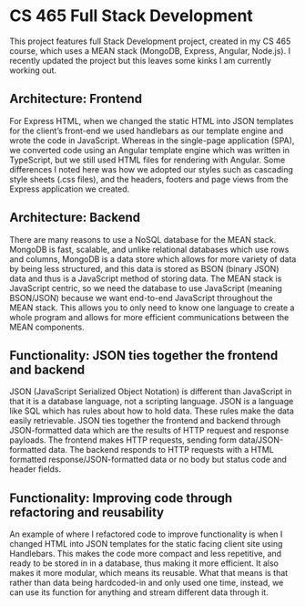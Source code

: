 # CS 465 Full Stack Development
This project features full Stack Development project, created in my CS 465 course, which uses a MEAN stack (MongoDB, Express, Angular, Node.js). I recently updated the project but this leaves some kinks I am currently working out.

## Architecture: Frontend 
For Express HTML, when we changed the static HTML into JSON templates for the client’s front-end we used handlebars as our template engine and wrote the code in JavaScript. Whereas in the single-page application (SPA), we converted code using an Angular template engine which was written in TypeScript, but we still used HTML files for rendering with Angular. Some differences I noted here was how we adopted our styles such as cascading style sheets (.css files), and the headers, footers and page views from the Express application we created.

## Architecture: Backend 
There are many reasons to use a NoSQL database for the MEAN stack. MongoDB is fast, scalable, and unlike relational databases which use rows and columns, MongoDB is a data store which allows for more variety of data by being less structured, and this data is stored as BSON (binary JSON) data and thus is a JavaScript method of storing data. The MEAN stack is JavaScript centric, so we need the database to use JavaScript (meaning BSON/JSON) because we want end-to-end JavaScript throughout the MEAN stack. This allows you to only need to know one language to create a whole program and allows for more efficient communications between the MEAN components. 

## Functionality: JSON ties together the frontend and backend 
JSON (JavaScript Serialized Object Notation) is different than JavaScript in that it is a database language, not a scripting language. JSON is a language like SQL which has rules about how to hold data. These rules make the data easily retrievable. JSON ties together the frontend and backend through JSON-formatted data which are the results of HTTP request and response payloads. The frontend makes HTTP requests, sending form data/JSON-formatted data. The backend responds to HTTP requests with a HTML formatted response/JSON-formatted data or no body but status code and header fields. 

## Functionality: Improving code through refactoring and reusability 
An example of where I refactored code to improve functionality is when I changed HTML into JSON templates for the static facing client site using Handlebars. This makes the code more compact and less repetitive, and ready to be stored in in a database, thus making it more efficient. It also makes it more modular, which means its reusable. What that means is that rather than data being hardcoded-in and only used one time, instead, we can use its function for anything and stream different data through it. 
